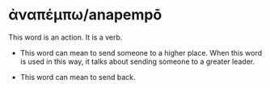 # ἀναπέμπω/anapempō 
This word is an action. It is a verb.

* This word can mean to send someone to a higher place. When this word is used in this way, it talks about sending someone to a greater leader.


* This word can mean to send back. 
